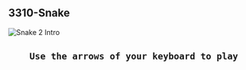 ## 3310-Snake

![Snake 2 Intro](https://media.techtribune.net/uploads/2020/07/brandma-snake-game.jpg)

<h2 align="center">

    Use the arrows of your keyboard to play

</h2>
